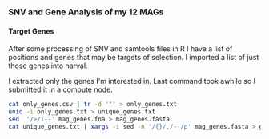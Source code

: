 ### SNV and Gene Analysis of my 12 MAGs

#### Target Genes

After some processing of SNV and samtools files in R I have a list of positions and genes that may be targets of selection. I imported a list of just those genes into narval.

I extracted only the genes I'm interested in. Last command took awhile so I submitted it in a compute node.
```bash
cat only_genes.csv | tr -d '"' > only_genes.txt
uniq -i only_genes.txt > unique_genes.txt
sed  '/>/i--' mag_genes.fna > mag_genes.fasta
cat unique_genes.txt | xargs -i sed -n '/{}/,/--/p' mag_genes.fasta > genes.fa
```
